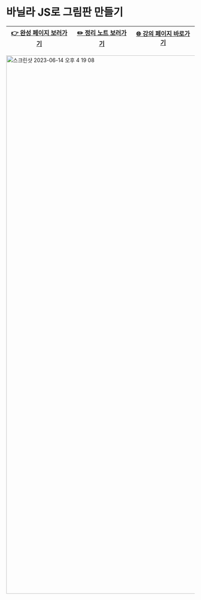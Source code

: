 # 바닐라 JS로 그림판 만들기

| [👉 완성 페이지 보러가기](https://chaam2.github.io/Canvas-Painter-App-JS/) | [✏️ 정리 노트 보러가기](https://www.notion.so/cham2/JS-c74705ce2f2a4e93a370c853f9aec7fa?pvs=4) | [🌐 강의 페이지 바로가기](https://nomadcoders.co/javascript-for-beginners-2) |
| -------------------------------------------------------------------------- | ---------------------------------------------------------------------------------------------- | ---------------------------------------------------------------------------- |

<img width="1434" alt="스크린샷 2023-06-14 오후 4 19 08" src="https://github.com/Chaam2/Canvas-Painter-App-JS/assets/126763111/3775351e-b13e-4a63-a5e1-d10d9f2244fb">
